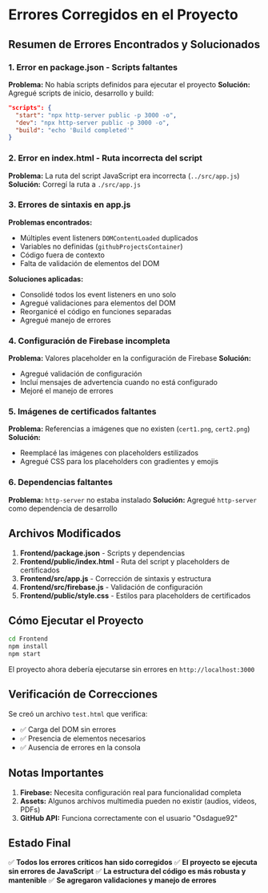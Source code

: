 # Errores Corregidos en el Proyecto

## Resumen de Errores Encontrados y Solucionados

### 1. **Error en package.json - Scripts faltantes**
**Problema:** No había scripts definidos para ejecutar el proyecto
**Solución:** Agregué scripts de inicio, desarrollo y build:
```json
"scripts": {
  "start": "npx http-server public -p 3000 -o",
  "dev": "npx http-server public -p 3000 -o",
  "build": "echo 'Build completed'"
}
```

### 2. **Error en index.html - Ruta incorrecta del script**
**Problema:** La ruta del script JavaScript era incorrecta (`../src/app.js`)
**Solución:** Corregí la ruta a `./src/app.js`

### 3. **Errores de sintaxis en app.js**
**Problemas encontrados:**
- Múltiples event listeners `DOMContentLoaded` duplicados
- Variables no definidas (`githubProjectsContainer`)
- Código fuera de contexto
- Falta de validación de elementos del DOM

**Soluciones aplicadas:**
- Consolidé todos los event listeners en uno solo
- Agregué validaciones para elementos del DOM
- Reorganicé el código en funciones separadas
- Agregué manejo de errores

### 4. **Configuración de Firebase incompleta**
**Problema:** Valores placeholder en la configuración de Firebase
**Solución:** 
- Agregué validación de configuración
- Incluí mensajes de advertencia cuando no está configurado
- Mejoré el manejo de errores

### 5. **Imágenes de certificados faltantes**
**Problema:** Referencias a imágenes que no existen (`cert1.png`, `cert2.png`)
**Solución:** 
- Reemplacé las imágenes con placeholders estilizados
- Agregué CSS para los placeholders con gradientes y emojis

### 6. **Dependencias faltantes**
**Problema:** `http-server` no estaba instalado
**Solución:** Agregué `http-server` como dependencia de desarrollo

## Archivos Modificados

1. **Frontend/package.json** - Scripts y dependencias
2. **Frontend/public/index.html** - Ruta del script y placeholders de certificados
3. **Frontend/src/app.js** - Corrección de sintaxis y estructura
4. **Frontend/src/firebase.js** - Validación de configuración
5. **Frontend/public/style.css** - Estilos para placeholders de certificados

## Cómo Ejecutar el Proyecto

```bash
cd Frontend
npm install
npm start
```

El proyecto ahora debería ejecutarse sin errores en `http://localhost:3000`

## Verificación de Correcciones

Se creó un archivo `test.html` que verifica:
- ✅ Carga del DOM sin errores
- ✅ Presencia de elementos necesarios
- ✅ Ausencia de errores en la consola

## Notas Importantes

1. **Firebase:** Necesita configuración real para funcionalidad completa
2. **Assets:** Algunos archivos multimedia pueden no existir (audios, videos, PDFs)
3. **GitHub API:** Funciona correctamente con el usuario "Osdague92"

## Estado Final

✅ **Todos los errores críticos han sido corregidos**
✅ **El proyecto se ejecuta sin errores de JavaScript**
✅ **La estructura del código es más robusta y mantenible**
✅ **Se agregaron validaciones y manejo de errores**